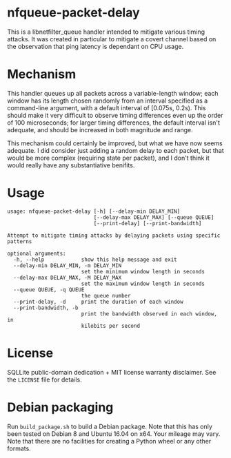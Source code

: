 # nfqueue-packet-delay
This is a libnetfilter_queue handler intended to mitigate various timing
attacks. It was created in particular to mitigate a covert channel based on the
observation that ping latency is dependant on CPU usage.

# Mechanism

This handler queues up all packets across a variable-length window; each window
has its length chosen randomly from an interval specified as a command-line
argument, with a default interval of [0.075s, 0.2s). This should make it very
difficult to observe timing differences even up the order of 100 microseconds;
for larger timing differences, the default interval isn't adequate, and should be
increased in both magnitude and range.

This mechanism could certainly be improved, but what we have now seems adequate.
I did consider just adding a random delay to each packet, but that would
be more complex (requiring state per packet), and I don't think it would
really have any substantiative benifits.

# Usage

~~~
usage: nfqueue-packet-delay [-h] [--delay-min DELAY_MIN]
                            [--delay-max DELAY_MAX] [--queue QUEUE]
                            [--print-delay] [--print-bandwidth]

Attempt to mitigate timing attacks by delaying packets using specific patterns

optional arguments:
  -h, --help            show this help message and exit
  --delay-min DELAY_MIN, -m DELAY_MIN
                        set the minimum window length in seconds
  --delay-max DELAY_MAX, -M DELAY_MAX
                        set the maximum window length in seconds
  --queue QUEUE, -q QUEUE
                        the queue number
  --print-delay, -d     print the duration of each window
  --print-bandwidth, -b
                        print the bandwidth observed in each window, in
                        kilobits per second
~~~

# License

SQLLite public-domain dedication + MIT license warranty disclaimer. See
the `LICENSE` file for details.

# Debian packaging

Run `build_package.sh` to build a Debian package. Note that this has only been
tested on Debian 8 and Ubuntu 16.04 on x64. Your mileage may vary. Note that
there are no facilities for creating a Python wheel or any other formats.
